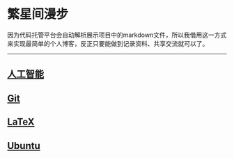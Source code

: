# 繁星间漫步

因为代码托管平台会自动解析展示项目中的markdown文件，所以我借用这一方式来实现最简单的个人博客，反正只要能做到记录资料、共享交流就可以了。

---

## [人工智能](ai/ai.md)

## [Git](git/git.md)

## [LaTeX](latex/latex.md)

## [Ubuntu](ubuntu/ubuntu.md)